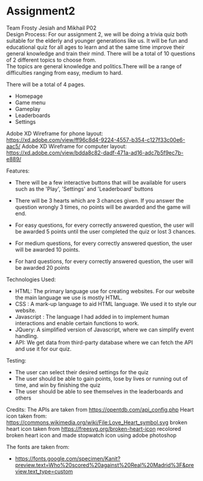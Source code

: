 # Assignment2

Team Frosty
Jesiah and Mikhail P02
<br>
Design Process:
For our assignment 2, we will be doing a trivia quiz both suitable for the elderly and younger generations like us. It will be fun and educational quiz for all ages to learn and at the same time improve their general knowledge and train their mind. There will be a total of 10 questions of 2 different topics to choose from.<br>
The topics are general knowledge and politics.There will be a range of difficulties ranging from easy, medium to hard.

There will be a total of 4 pages.

- Homepage
- Game menu
- Gameplay
- Leaderboards
- Settings

Adobe XD Wireframe for phone layout: https://xd.adobe.com/view/ff96c8d4-9224-4557-b354-c127f33c00e6-aac5/
Adobe XD Wireframe for computer layout: https://xd.adobe.com/view/bdda8c82-dadf-471a-ad16-adc7b5f9ec7b-e889/

Features:

- There will be a few interactive buttons that will be available for users such as the 'Play', 'Settings' and 'Leaderboard' buttons

- There will be 3 hearts which are 3 chances given. If you answer the question wrongly 3 times, no points will be awarded and the game will end.

- For easy questions, for every correctly answered question, the user will be awarded 5 points until the user completed the quiz or lost 3 chances.

- For medium questions, for every correctly answered question, the user will be awarded 10 points.

- For hard questions, for every correctly answered question, the user will be awarded 20 points

Technologies Used:

- HTML: The primary language use for creating websites. For our website the main language we use is mostly HTML.
- CSS : A mark-up language to aid HTML language. We used it to style our website.
- Javascript : The language I had added in to implement human interactions and enable certain functions to work.
- JQuery: A simplified version of Javascript, where we can simplify event handling.
- API: We get data from third-party database where we can fetch the API and use it for our quiz.

Testing:

- The user can select their desired settings for the quiz
- The user should be able to gain points, lose by lives or running out of time, and win by finishing the quiz
- The user should be able to see themselves in the leaderboards and others

Credits:
The APIs are taken from https://opentdb.com/api_config.php
Heart icon taken from: https://commons.wikimedia.org/wiki/File:Love_Heart_symbol.svg
broken heart icon taken from https://freesvg.org/broken-heart-icon
recolored broken heart icon and made stopwatch icon using adobe photoshop

The fonts are taken from:

- https://fonts.google.com/specimen/Kanit?preview.text=Who%20scored%20against%20Real%20Madrid%3F&preview.text_type=custom
